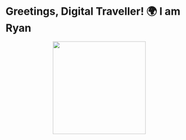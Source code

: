 # Greetings, Digital Traveller! 🌍 I am Ryan

<p align="center">
  <img src="https://github.com/ry4n-s/ry4n-s/assets/132171741/30da16e4-9124-4b75-829e-d331ce6b545e" width="250">
</p>
